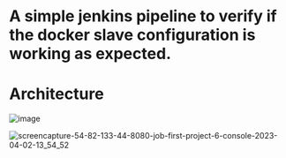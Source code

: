 # A simple jenkins pipeline to verify if the docker slave configuration is working as expected.

# Architecture 

![image](https://user-images.githubusercontent.com/55047333/229341427-7da58585-a62d-47bd-ba68-148d8bbfb838.png)


![screencapture-54-82-133-44-8080-job-first-project-6-console-2023-04-02-13_54_52](https://user-images.githubusercontent.com/55047333/229341334-13ffaac9-42ea-405a-8966-44ebfd944a2e.png)
